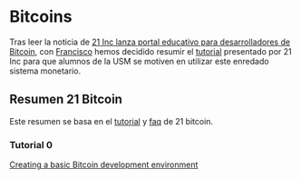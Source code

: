 # Bitcoins

Tras leer la noticia de [21 Inc lanza portal educativo para desarrolladores de Bitcoin][criptonoticias], con [Francisco][Alberto.el.cerdo] hemos decidido resumir el [tutorial][tuto21btc] presentado por 21 Inc para que alumnos de la USM se motiven en utilizar este enredado sistema monetario.

## Resumen 21 Bitcoin

Este resumen se basa en el [tutorial][tuto21btc] y [faq][faq21btc] de 21 bitcoin.

### Tutorial 0

[Creating a basic Bitcoin development environment][tuto0]

[tuto0]:https://21.co/learn/setup-a-bitcoin-development-environment/#creating-a-basic-bitcoin-development-environment
[faq21btc]:https://21.co/learn/faq/#what-is-the-21-bitcoin-chip  
[tuto21btc]:https://21.co/learn/introduction-to-bitcoin/#introduction-to-bitcoin
[Alberto.el.cerdo]:https://www.facebook.com/Alberto.el.cerdo/
[criptonoticias]:http://criptonoticias.com/21-inc-lanza-portal-educativo-para-desarrolladores-de-bitcoin/

